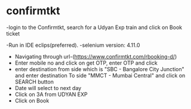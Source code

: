 # confirmtkt
-login to the Confirmtkt, search for a Udyan Exp train and click on Book ticket

-Run in IDE eclips(preferred).
-selenium version: 4.11.0


- Navigating through url-(https://www.confirmtkt.com/rbooking-d/)
- Enter mobile no and click on get OTP, enter OTP and click
- enter destination from side which is "SBC - Bangalore City Junction" and enter destination To side "MMCT - Mumbai Central" and click on SEARCH button
- Date will select to next day
- Click on 3A from UDYAN EXP
- Click on Book  
